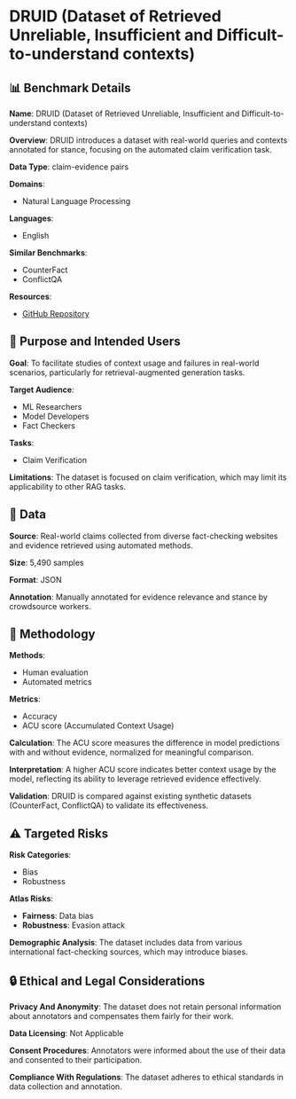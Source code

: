 # DRUID (Dataset of Retrieved Unreliable, Insufficient and Difficult-to-understand contexts)

## 📊 Benchmark Details

**Name**: DRUID (Dataset of Retrieved Unreliable, Insufficient and Difficult-to-understand contexts)

**Overview**: DRUID introduces a dataset with real-world queries and contexts annotated for stance, focusing on the automated claim verification task.

**Data Type**: claim-evidence pairs

**Domains**:
- Natural Language Processing

**Languages**:
- English

**Similar Benchmarks**:
- CounterFact
- ConflictQA

**Resources**:
- [GitHub Repository](https://github.com/copenlu/context-utilisation-for-RAG)

## 🎯 Purpose and Intended Users

**Goal**: To facilitate studies of context usage and failures in real-world scenarios, particularly for retrieval-augmented generation tasks.

**Target Audience**:
- ML Researchers
- Model Developers
- Fact Checkers

**Tasks**:
- Claim Verification

**Limitations**: The dataset is focused on claim verification, which may limit its applicability to other RAG tasks.

## 💾 Data

**Source**: Real-world claims collected from diverse fact-checking websites and evidence retrieved using automated methods.

**Size**: 5,490 samples

**Format**: JSON

**Annotation**: Manually annotated for evidence relevance and stance by crowdsource workers.

## 🔬 Methodology

**Methods**:
- Human evaluation
- Automated metrics

**Metrics**:
- Accuracy
- ACU score (Accumulated Context Usage)

**Calculation**: The ACU score measures the difference in model predictions with and without evidence, normalized for meaningful comparison.

**Interpretation**: A higher ACU score indicates better context usage by the model, reflecting its ability to leverage retrieved evidence effectively.

**Validation**: DRUID is compared against existing synthetic datasets (CounterFact, ConflictQA) to validate its effectiveness.

## ⚠️ Targeted Risks

**Risk Categories**:
- Bias
- Robustness

**Atlas Risks**:
- **Fairness**: Data bias
- **Robustness**: Evasion attack

**Demographic Analysis**: The dataset includes data from various international fact-checking sources, which may introduce biases.

## 🔒 Ethical and Legal Considerations

**Privacy And Anonymity**: The dataset does not retain personal information about annotators and compensates them fairly for their work.

**Data Licensing**: Not Applicable

**Consent Procedures**: Annotators were informed about the use of their data and consented to their participation.

**Compliance With Regulations**: The dataset adheres to ethical standards in data collection and annotation.
